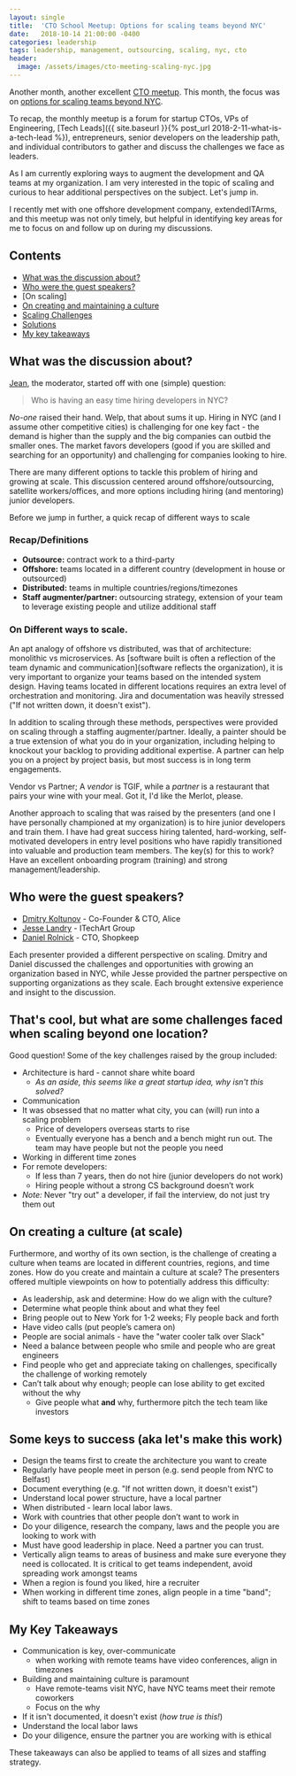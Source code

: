 ```yaml
---
layout: single
title:  'CTO School Meetup: Options for scaling teams beyond NYC'
date:   2018-10-14 21:00:00 -0400
categories: leadership
tags: leadership, management, outsourcing, scaling, nyc, cto
header:
  image: /assets/images/cto-meeting-scaling-nyc.jpg
---
```

Another month, another excellent [CTO meetup](https://www.meetup.com/ctoschool/). This month, the focus was on [options for scaling teams beyond NYC](https://www.meetup.com/ctoschool/events/llrrbqyxnblb/).

To recap, the monthly meetup is a forum for startup CTOs, VPs of Engineering, [Tech Leads]({{ site.baseurl }}{% post_url 2018-2-11-what-is-a-tech-lead %}), entrepreneurs, senior developers on the leadership path, and individual contributors to gather and discuss the challenges we face as leaders.

As I am currently exploring ways to augment the development and QA teams at my organization. I am very interested in the topic of scaling and curious to hear additional perspectives on the subject.  Let's jump in.

I recently met with one offshore development company, extendedITArms, and this meetup was not only timely, but helpful in identifying key areas for me to focus on and follow up on during my discussions.

## Contents
- [What was the discussion about?](#what-was-the-presentation-about)
- [Who were the guest speakers?](#who-were-the-guest-speakers)
- [On scaling]
- [On creating and maintaining a culture](foo)
- [Scaling Challenges](#assorted-musings-and-tidbits)
- [Solutions](foo)
- [My key takeaways](#my-key-takeaways)

## What was the discussion about?
[Jean](https://www.linkedin.com/in/jbarmash), the moderator, started off with one (simple) question:

> Who is having an easy time hiring developers in NYC?

_No-one_ raised their hand.  Welp, that about sums it up. Hiring in NYC (and I assume other competitive cities) is challenging for one key fact - the demand is higher than the supply and the big companies can outbid the smaller ones. The market favors developers (good if you are skilled and searching for an opportunity) and challenging for companies looking to hire.

There are many different options to tackle this problem of hiring and growing at scale.  This discussion centered around offshore/outsourcing, satellite workers/offices, and more options including hiring (and mentoring) junior developers.

Before we jump in further, a quick recap of different ways to scale

### Recap/Definitions
- **Outsource:** contract work to a third-party
- **Offshore:** teams located in a different country (development in house or outsourced)
- **Distributed:** teams in multiple countries/regions/timezones
- **Staff augmenter/partner:** outsourcing strategy, extension of your team to leverage existing people and utilize additional staff

### On Different ways to scale.
An apt analogy of offshore vs distributed, was that of architecture: monolithic vs microservices.  As [software built is often a reflection of the team dynamic and communication](software reflects the organization), it is very important to organize your teams based on the intended system design.  Having teams located in different locations requires an extra level of orchestration and monitoring.  Jira and documentation was heavily stressed ("If not written down, it doesn't exist").

In addition to scaling through these methods, perspectives were provided on scaling through a staffing augmenter/partner.  Ideally, a painter should be a true extension of what you do in your organization, including helping to knockout your backlog to providing additional expertise.  A partner can help you on a project by project basis, but most success is in long term engagements.

Vendor vs Partner; A _vendor_ is TGIF, while a _partner_ is a restaurant that pairs your wine with your meal. Got it, I'd like the Merlot, please.

Another approach to scaling that was raised by the presenters (and one I have personally championed at my organization) is to hire junior developers and train them.  I have had great success hiring talented, hard-working, self-motivated developers in entry level positions who have rapidly transitioned into valuable and production team members.  The key(s) for this to work?  Have an excellent onboarding program (training) and strong management/leadership.

## Who were the guest speakers?
- [Dmitry Koltunov](https://www.linkedin.com/in/dmitry-koltunov-cfa-0598241/) - Co-Founder & CTO, Alice
- [Jesse Landry](https://www.linkedin.com/in/jesselandry/) - ITechArt Group
- [Daniel Rolnick](https://www.linkedin.com/in/daniel-rolnick-6a36922) - CTO, Shopkeep  

Each presenter provided a different perspective on scaling. Dmitry and Daniel discussed the challenges and opportunities with growing an organization based in NYC, while Jesse provided the partner perspective on supporting organizations as they scale.  Each brought extensive experience and insight to the discussion.

## That's cool, but what are some challenges faced when scaling beyond one location?
Good question!  Some of the key challenges raised by the group included:
- Architecture is hard - cannot share white board
  - _As an aside, this seems like a great startup idea, why isn't this solved?_
- Communication
- It was obsessed that no matter what city, you can (will) run into a scaling problem
  - Price of developers overseas starts to rise
  - Eventually everyone has a bench and a bench might run out. The team may have people but not the people you need
- Working in different time zones
- For remote developers:
  - If less than 7 years, then do not hire (junior developers do not work)
  - Hiring people without a strong CS background doesn’t work
- *Note:* Never "try out" a developer, if fail the interview, do not just try them out

## On creating a culture (at scale)
Furthermore, and worthy of its own section, is the challenge of creating a culture when teams are located in different countries, regions, and time zones. How do you create and maintain a culture at scale? The presenters offered multiple viewpoints on how to potentially address this difficulty:
- As leadership, ask and determine: How do we align with the culture?
- Determine what people think about and what they feel
- Bring people out to New York for 1-2 weeks; Fly people back and forth
- Have video calls (put people’s camera on)
- People are social animals - have the "water cooler talk over Slack"
- Need a balance between people who smile and people who are great engineers
- Find people who get and appreciate taking on challenges, specifically the challenge of working remotely
- Can’t talk about why enough; people can lose ability to get excited without the why
  - Give people what **and** why, furthermore pitch the tech team like investors

## Some keys to success (aka let's make this work)
- Design the teams first to create the architecture you want to create
- Regularly have people meet in person (e.g. send people from NYC to Belfast)
- Document everything (e.g. "If not written down, it doesn't exist")
- Understand local power structure, have a local partner
- When distributed - learn local labor laws.
- Work with countries that other people don’t want to work in
- Do your diligence, research the company, laws and the people you are looking to work with
- Must have good leadership in place. Need a partner you can trust.
- Vertically align teams to areas of business and make sure everyone they need is collocated.  It is critical to get teams independent, avoid spreading work amongst teams
- When a region is found you liked, hire a recruiter
- When working in different time zones, align people in a time "band"; shift to teams based on time zones

## My Key Takeaways
- Communication is key, over-communicate
  - when working with remote teams have video conferences, align in timezones
- Building and maintaining culture is paramount
  - Have remote-teams visit NYC, have NYC teams meet their remote coworkers
  - Focus on the why
- If it isn't documented, it doesn't exist (_how true is this!_)
- Understand the local labor laws
- Do your diligence, ensure the partner you are working with is ethical

These takeaways can also be applied to teams of all sizes and staffing strategy.
